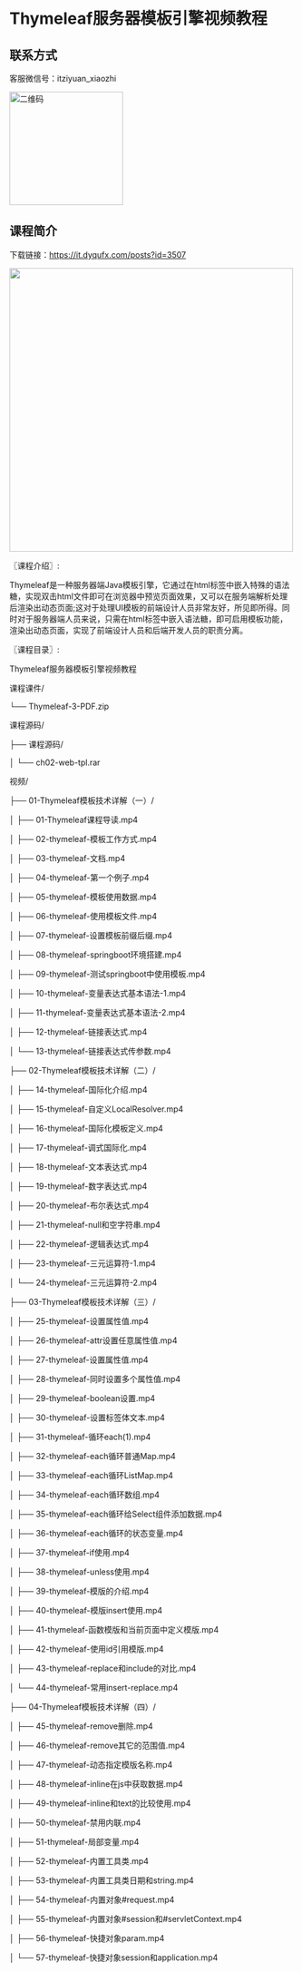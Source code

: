 # Thymeleaf服务器模板引擎视频教程

## 联系方式

客服微信号：itziyuan_xiaozhi

<img src="https://ziyuanyun.oss-cn-guangzhou.aliyuncs.com/common/20240614073449/666b82192834a.jpg" width="200" height="200" alt="二维码">

## 课程简介

下载链接：https://it.dyqufx.com/posts?id=3507

<img src="https://ziyuanyun.oss-cn-guangzhou.aliyuncs.com/yun/20240515185211/664493db4f2bd.jpg" width="500" alt="">

  〖课程介绍〗:

 Thymeleaf是一种服务器端Java模板引擎，它通过在html标签中嵌入特殊的语法糖，实现双击html文件即可在浏览器中预览页面效果，又可以在服务端解析处理后渲染出动态页面;这对于处理UI模板的前端设计人员非常友好，所见即所得。同时对于服务器端人员来说，只需在html标签中嵌入语法糖，即可启用模板功能，渲染出动态页面，实现了前端设计人员和后端开发人员的职责分离。

 〖课程目录〗:

 Thymeleaf服务器模板引擎视频教程



 课程课件/

 └── Thymeleaf-3-PDF.zip

 课程源码/

 ├── 课程源码/

 │ └── ch02-web-tpl.rar

 视频/

 ├── 01-Thymeleaf模板技术详解（一）/

 │ ├── 01-Thymeleaf课程导读.mp4

 │ ├── 02-thymeleaf-模板工作方式.mp4

 │ ├── 03-thymeleaf-文档.mp4

 │ ├── 04-thymeleaf-第一个例子.mp4

 │ ├── 05-thymeleaf-模板使用数据.mp4

 │ ├── 06-thymeleaf-使用模板文件.mp4

 │ ├── 07-thymeleaf-设置模板前缀后缀.mp4

 │ ├── 08-thymeleaf-springboot环境搭建.mp4

 │ ├── 09-thymeleaf-测试springboot中使用模板.mp4

 │ ├── 10-thymeleaf-变量表达式基本语法-1.mp4

 │ ├── 11-thymeleaf-变量表达式基本语法-2.mp4

 │ ├── 12-thymeleaf-链接表达式.mp4

 │ └── 13-thymeleaf-链接表达式传参数.mp4

 ├── 02-Thymeleaf模板技术详解（二）/

 │ ├── 14-thymeleaf-国际化介绍.mp4

 │ ├── 15-thymeleaf-自定义LocalResolver.mp4

 │ ├── 16-thymeleaf-国际化模板定义.mp4

 │ ├── 17-thymeleaf-调式国际化.mp4

 │ ├── 18-thymeleaf-文本表达式.mp4

 │ ├── 19-thymeleaf-数字表达式.mp4

 │ ├── 20-thymeleaf-布尔表达式.mp4

 │ ├── 21-thymeleaf-null和空字符串.mp4

 │ ├── 22-thymeleaf-逻辑表达式.mp4

 │ ├── 23-thymeleaf-三元运算符-1.mp4

 │ └── 24-thymeleaf-三元运算符-2.mp4

 ├── 03-Thymeleaf模板技术详解（三）/

 │ ├── 25-thymeleaf-设置属性值.mp4

 │ ├── 26-thymeleaf-attr设置任意属性值.mp4

 │ ├── 27-thymeleaf-设置属性值.mp4

 │ ├── 28-thymeleaf-同时设置多个属性值.mp4

 │ ├── 29-thymeleaf-boolean设置.mp4

 │ ├── 30-thymeleaf-设置标签体文本.mp4

 │ ├── 31-thymeleaf-循环each(1).mp4

 │ ├── 32-thymeleaf-each循环普通Map.mp4

 │ ├── 33-thymeleaf-each循环ListMap.mp4

 │ ├── 34-thymeleaf-each循环数组.mp4

 │ ├── 35-thymeleaf-each循环给Select组件添加数据.mp4

 │ ├── 36-thymeleaf-each循环的状态变量.mp4

 │ ├── 37-thymeleaf-if使用.mp4

 │ ├── 38-thymeleaf-unless使用.mp4

 │ ├── 39-thymeleaf-模版的介绍.mp4

 │ ├── 40-thymeleaf-模版insert使用.mp4

 │ ├── 41-thymeleaf-函数模版和当前页面中定义模版.mp4

 │ ├── 42-thymeleaf-使用id引用模版.mp4

 │ ├── 43-thymeleaf-replace和include的对比.mp4

 │ └── 44-thymeleaf-常用insert-replace.mp4

 ├── 04-Thymeleaf模板技术详解（四）/

 │ ├── 45-thymeleaf-remove删除.mp4

 │ ├── 46-thymeleaf-remove其它的范围值.mp4

 │ ├── 47-thymeleaf-动态指定模版名称.mp4

 │ ├── 48-thymeleaf-inline在js中获取数据.mp4

 │ ├── 49-thymeleaf-inline和text的比较使用.mp4

 │ ├── 50-thymeleaf-禁用内联.mp4

 │ ├── 51-thymeleaf-局部变量.mp4

 │ ├── 52-thymeleaf-内置工具类.mp4

 │ ├── 53-thymeleaf-内置工具类日期和string.mp4

 │ ├── 54-thymeleaf-内置对象#request.mp4

 │ ├── 55-thymeleaf-内置对象#session和#servletContext.mp4

 │ ├── 56-thymeleaf-快捷对象param.mp4

 │ └── 57-thymeleaf-快捷对象session和application.mp4

  